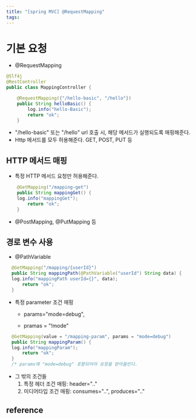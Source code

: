 ```yaml
---
title: "[spring MVC] @RequestMapping" 
tags:
---
```

# 기본 요청
* @RequestMapping
```java
@Slf4j
@RestController
public class MappingController {

    @RequestMapping({"/hello-basic", "/hello"})
    public String helloBasic() {
        log.info("hello-Basic");
        return "ok";
    }
```
 * "/hello-basic" 또는 "/hello" url 호출 시, 해당 메서드가 실행되도록 매핑해준다.
 * Http 메서드를 모두 허용해준다. GET, POST, PUT 등

 ## HTTP 메서드 매핑
 * 특정 HTTP 메서드 요청만 허용해준다.
```java
    @GetMapping("/mapping-get")
    public String mappingGet() {
    log.info("mappingGet");
        return "ok";
    }
```
* @PostMapping, @PutMapping 등

## 경로 변수 사용
* @PathVariable
```java
  @GetMapping("/mapping/{userId}")
  public String mappingPath(@PathVariable("userId") String data) {
  log.info("mappingPath userId={}", data);
      return "ok";
  }
```
* 특정 parameter 조건 매핑

  * params="mode=debug",

  * pramas = "!mode"

```java
  @GetMapping(value = "/mapping-param", params = "mode=debug")
  public String mappingParam() {
  log.info("mappingParam");
      return "ok";
  }
  /* params에 "mode=debug" 포함되어야 요청을 받아들인다.
```
* 그 밖의 조건들
  1. 특정 헤더 조건 매핑: header=".."
  2. 미디어타입 조건 매핑: consumes="..", produces=".."


## reference

 